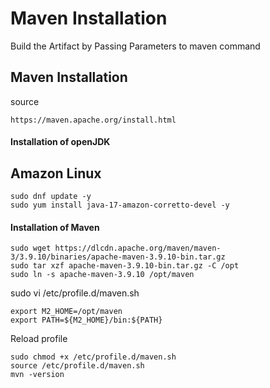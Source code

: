 # Maven Installation
Build the Artifact by Passing Parameters to maven command

## Maven Installation
source
```
https://maven.apache.org/install.html
```
####  Installation of openJDK
## Amazon Linux
```
sudo dnf update -y
sudo yum install java-17-amazon-corretto-devel -y
``` 

####  Installation of Maven
```
sudo wget https://dlcdn.apache.org/maven/maven-3/3.9.10/binaries/apache-maven-3.9.10-bin.tar.gz
sudo tar xzf apache-maven-3.9.10-bin.tar.gz -C /opt
sudo ln -s apache-maven-3.9.10 /opt/maven
``` 
sudo vi /etc/profile.d/maven.sh
```
export M2_HOME=/opt/maven
export PATH=${M2_HOME}/bin:${PATH}
```
Reload profile
```
sudo chmod +x /etc/profile.d/maven.sh
source /etc/profile.d/maven.sh
mvn -version
```
